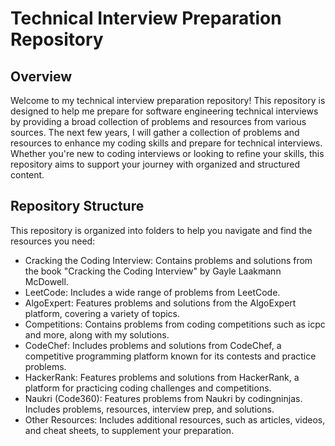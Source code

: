 # Technical Interview Preparation Repository
## Overview
Welcome to my technical interview preparation repository! This repository is designed to help me prepare for software engineering technical interviews by providing a broad collection of problems and resources from various sources. The next few years, I will gather a collection of problems and resources to enhance my coding skills and prepare for technical interviews. Whether you're new to coding interviews or looking to refine your skills, this repository aims to support your journey with organized and structured content.

## Repository Structure
This repository is organized into folders to help you navigate and find the resources you need:

- Cracking the Coding Interview: Contains problems and solutions from the book "Cracking the Coding Interview" by Gayle Laakmann McDowell.
- LeetCode: Includes a wide range of problems from LeetCode.
- AlgoExpert: Features problems and solutions from the AlgoExpert platform, covering a variety of topics.
- Competitions: Contains problems from coding competitions such as icpc and more, along with my solutions.
- CodeChef: Includes problems and solutions from CodeChef, a competitive programming platform known for its contests and practice problems.
- HackerRank: Features problems and solutions from HackerRank, a platform for practicing coding challenges and competitions.
- Naukri (Code360): Features problems from Naukri by codingninjas. Includes problems, resources, interview prep, and solutions. 
- Other Resources: Includes additional resources, such as articles, videos, and cheat sheets, to supplement your preparation.


